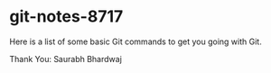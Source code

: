 # git-notes-8717
Here is a list of some basic Git commands to get you going with Git.

Thank You: Saurabh Bhardwaj
